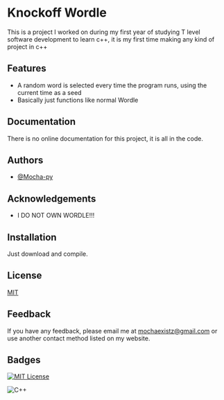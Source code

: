 
# Knockoff Wordle

This is a project I worked on during my first year of studying T level software development to learn c++, it is my first time making any kind of project in c++





## Features

- A random word is selected every time the program runs, using the current time as a seed
- Basically just functions like normal Wordle
## Documentation

There is no online documentation for this project, it is all in the code.
## Authors

- [@Mocha-py](https://github.com/Mocha-py)


## Acknowledgements

 - I DO NOT OWN WORDLE!!!



## Installation

Just download and compile.
    
## License

[MIT](https://choosealicense.com/licenses/mit/)


## Feedback

If you have any feedback, please email me at mochaexistz@gmail.com or use another contact method listed on my website.


## Badges

[![MIT License](https://img.shields.io/badge/License-MIT-green.svg)](https://choosealicense.com/licenses/mit/)  

![C++](https://img.shields.io/badge/c++-%2300599C.svg?style=for-the-badge&logo=c%2B%2B&logoColor=white)

